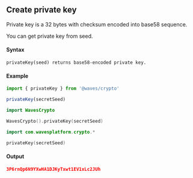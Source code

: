 
## Create private key

Private key is a 32 bytes with checksum encoded into base58 sequence.

You can get private key from seed.

#### Syntax
```function
privateKey(seed) returns base58-encoded private key.
```

#### Example
```typescript
import { privateKey } from '@waves/crypto'

privateKey(secretSeed)
```

```swift
import WavesCrypto

WavesCrypto().privateKey(secretSeed)
```

```kotlin
import com.wavesplatform.crypto.*

privateKey(secretSeed)
```

#### Output

```json
3P6rnQp6N9YXwHA1DJKyTxwt1EV1xLc2JUh
```
